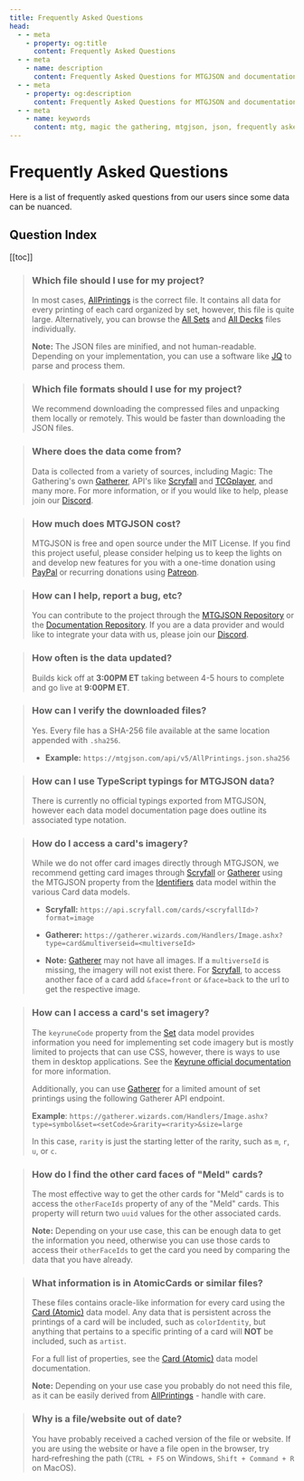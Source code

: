 ```yaml
---
title: Frequently Asked Questions
head:
  - - meta
    - property: og:title
      content: Frequently Asked Questions
  - - meta
    - name: description
      content: Frequently Asked Questions for MTGJSON and documentation.
  - - meta
    - property: og:description
      content: Frequently Asked Questions for MTGJSON and documentation.
  - - meta
    - name: keywords
      content: mtg, magic the gathering, mtgjson, json, frequently asked questions, faq
---
```


# Frequently Asked Questions

Here is a list of frequently asked questions from our users since some data can be nuanced.

## Question Index

[[toc]]

> ### Which file should I use for my project?
>
> In most cases, [AllPrintings](/downloads/all-files/#allprintings) is the correct file. It contains all data for every printing of each card organized by set, however, this file is quite large. Alternatively, you can browse the [All Sets](/downloads/all-sets/) and [All Decks](/downloads/all-decks/) files individually.
>
> **Note:** The JSON files are minified, and not human-readable. Depending on your implementation, you can use a software like [JQ](https://stedolan.github.io/jq/) to parse and process them.

> ### Which file formats should I use for my project?
>
> We recommend downloading the compressed files and unpacking them locally or remotely. This would be faster than downloading the JSON files.

> ### Where does the data come from?
>
> Data is collected from a variety of sources, including Magic: The Gathering's own [Gatherer](https://gatherer.wizards.com/Pages/Default.aspx), API's like [Scryfall](https://scryfall.com/docs/api) and [TCGplayer](https://docs.tcgplayer.com/docs), and many more. For more information, or if you would like to help, please join our [Discord](https://mtgjson.com/discord).

> ### How much does MTGJSON cost?
>
> MTGJSON is free and open source under the MIT License. If you find this project useful, please consider helping us to keep the lights on and develop new features for you with a one-time donation using <a href="https://www.paypal.me/Zachhalpern" class="link-inline-image paypal" target="_blank" rel="noreferrer noopener">PayPal</a> or recurring donations using <a href="https://www.patreon.com/MTGJSON" class="link-inline-image patreon" target="_blank" rel="noreferrer noopener">Patreon</a>.

> ### How can I help, report a bug, etc?
>
> You can contribute to the project through the [MTGJSON Repository](https://github.com/mtgjson/mtgjson) or the [Documentation Repository](https://github.com/mtgjson/mtgjson-website). If you are a data provider and would like to integrate your data with us, please join our [Discord](https://mtgjson.com/discord).

> ### How often is the data updated?
>
> Builds kick off at **3:00PM ET** taking between 4-5 hours to complete and go live at **9:00PM ET**.

> ### How can I verify the downloaded files?
>
> Yes. Every file has a SHA-256 file available at the same location appended with `.sha256`.
>
> - **Example:** `https://mtgjson.com/api/v5/AllPrintings.json.sha256`

> ### How can I use TypeScript typings for MTGJSON data?
>
> There is currently no official typings exported from MTGJSON, however each data model documentation page does outline its associated type notation.

> ### How do I access a card's imagery?
>
> While we do not offer card images directly through MTGJSON, we recommend getting card images through [Scryfall](https://scryfall.com/) or [Gatherer](https://gatherer.wizards.com/) using the MTGJSON property from the [Identifiers](/data-models/identifiers/) data model within the various Card data models.
>
> - **Scryfall:** `https://api.scryfall.com/cards/<scryfallId>?format=image`
> - **Gatherer:** `https://gatherer.wizards.com/Handlers/Image.ashx?type=card&multiverseid=<multiverseId>`
>
> - **Note:** [Gatherer](https://gatherer.wizards.com/) may not have all images. If a `multiverseId` is missing, the imagery will not exist there.
>   For [Scryfall](https://scryfall.com/), to access another face of a card add `&face=front` or `&face=back` to the url to get the respective image.

> ### How can I access a card's set imagery?
>
> The `keyruneCode` property from the [Set](/data-models/set/#keyrunecode) data model provides information you need for implementing set code imagery but is mostly limited to projects that can use CSS, however, there is ways to use them in desktop applications. See the [Keyrune official documentation](https://keyrune.andrewgioia.com/) for more information.
>
> Additionally, you can use [Gatherer](https://gatherer.wizards.com/) for a limited amount of set printings using the following Gatherer API endpoint.
>
> **Example**: `https://gatherer.wizards.com/Handlers/Image.ashx?type=symbol&set=<setCode>&rarity=<rarity>&size=large`
>
> In this case, `rarity` is just the starting letter of the rarity, such as `m`, `r`, `u`, or `c`.

> ### How do I find the other card faces of "Meld" cards?
>
> The most effective way to get the other cards for "Meld" cards is to access the `otherFaceIds` property of any of the "Meld" cards. This property will return two `uuid` values for the other associated cards.
>
> **Note:** Depending on your use case, this can be enough data to get the information you need, otherwise you can use those cards to access their `otherFaceIds` to get the card you need by comparing the data that you have already.

> ### What information is in AtomicCards or similar files?
>
> These files contains oracle-like information for every card using the [Card (Atomic)](/data-models/card-atomic/) data model. Any data that is persistent across the printings of a card will be included, such as `colorIdentity`, but anything that pertains to a specific printing of a card will **NOT** be included, such as `artist`.
>
> For a full list of properties, see the [Card (Atomic)](/data-models/card-atomic/) data model documentation.
>
> **Note:** Depending on your use case you probably do not need this file, as it can be easily derived from [AllPrintings](/downloads/all-files/#allprintings) - handle with care.

> ### Why is a file/website out of date?
>
> You have probably received a cached version of the file or website. If you are using the website or have a file open in the browser, try hard&#8209;refreshing the path (`CTRL + F5` on Windows, `Shift + Command + R` on MacOS).
